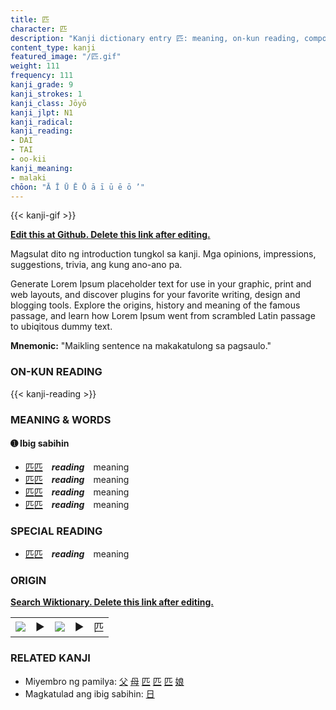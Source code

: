 ```yaml
---
title: 匹
character: 匹
description: "Kanji dictionary entry 匹: meaning, on-kun reading, compounds, origin, related kanji"
content_type: kanji
featured_image: "/匹.gif"
weight: 111
frequency: 111
kanji_grade: 9
kanji_strokes: 1
kanji_class: Jōyō
kanji_jlpt: N1
kanji_radical: 
kanji_reading: 
- DAI
- TAI
- oo-kii
kanji_meaning:
- malaki
chōon: "Ā Ī Ū Ē Ō ā ī ū ē ō ’"
---
```

[//]: # (Don't edit the line below. Kanji animated GIF code is automatically generated.)
{{< kanji-gif >}}

[//]: # (Edit below this line.)

**[Edit this at Github. Delete this link after editing.](https://github.com/tim0g/tim/tree/main/content/kanji/匹/index.md)**

Magsulat dito ng introduction tungkol sa kanji. Mga opinions, impressions, suggestions, trivia, ang kung ano-ano pa.

Generate Lorem Ipsum placeholder text for use in your graphic, print and web layouts, and discover plugins for your favorite writing, design and blogging tools. Explore the origins, history and meaning of the famous passage, and learn how Lorem Ipsum went from scrambled Latin passage to ubiqitous dummy text.
 
**Mnemonic:** "Maikling sentence na makakatulong sa pagsaulo."

### ON-KUN READING

[//]: # (Don't edit the line below. ON-KUN READING code is automatically generated.)
{{< kanji-reading >}}

### MEANING & WORDS

#### ➊ **Ibig sabihin**
  - [匹](../匹)[匹](../匹)　***reading***　meaning
  - [匹](../匹)[匹](../匹)　***reading***　meaning
  - [匹](../匹)[匹](../匹)　***reading***　meaning
  - [匹](../匹)[匹](../匹)　***reading***　meaning

### SPECIAL READING
  - [匹](../匹)[匹](../匹)　***reading***　meaning

### ORIGIN

**[Search Wiktionary. Delete this link after editing.](https://wiktionary.org/wiki/匹)**
<table class="kanji-table"><tr><td>
<img src="60px-匹-bronze.svg.png">
</td><td>▶</td><td>
<img src="60px-匹-oracle.svg.png">
</td><td>▶</td>
<td class="kanji-origin">匹</td>
</tr></table>

### RELATED KANJI
- Miyembro ng pamilya: [父](../父) [母](../母) [匹](../匹) [匹](../匹) [匹](../匹) [娘](../娘)
- Magkatulad ang ibig sabihin: [日](../日)
